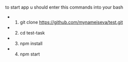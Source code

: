 to start app u should enter this commands into your bash 
- 1) git clone https://github.com/mynameiseva/test.git
- 2) cd test-task
- 3) npm install
- 4) npm start